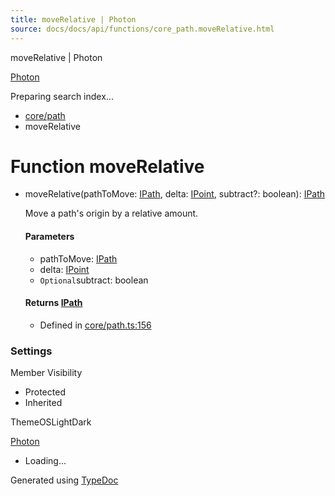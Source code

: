 ```yaml
---
title: moveRelative | Photon
source: docs/docs/api/functions/core_path.moveRelative.html
---
```


moveRelative | Photon

[Photon](../index.md)




Preparing search index...

* [core/path](../modules/core_path.md)
* moveRelative

# Function moveRelative

* moveRelative(pathToMove: [IPath](../interfaces/core_schema.IPath.md), delta: [IPoint](../interfaces/core_schema.IPoint.md), subtract?: boolean): [IPath](../interfaces/core_schema.IPath.md)

  Move a path's origin by a relative amount.

  #### Parameters

  + pathToMove: [IPath](../interfaces/core_schema.IPath.md)
  + delta: [IPoint](../interfaces/core_schema.IPoint.md)
  + `Optional`subtract: boolean

  #### Returns [IPath](../interfaces/core_schema.IPath.md)

  + Defined in [core/path.ts:156](https://github.com/mwhite454/photon/blob/main/packages/photon/src/core/path.ts#L156)

### Settings

Member Visibility

* Protected
* Inherited

ThemeOSLightDark

[Photon](../index.md)

* Loading...

Generated using [TypeDoc](https://typedoc.org/)
